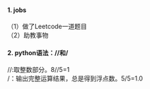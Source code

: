 #### 1. jobs
（1）做了Leetcode一道题目  
（2）助教事物
#### 
#### 2. python语法：//和/
//:取整数部分。8//5=1  
/：输出完整运算结果，总是得到浮点数。5/5=1.0
